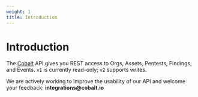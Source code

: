 ```yaml
---
weight: 1
title: Introduction
---
```


# Introduction

The [Cobalt](https://cobalt.io) API gives you REST access to Orgs, Assets, Pentests, Findings, and
Events.  `v1` is currently read-only; `v2` supports writes.

<aside class="notice">
We are actively working to improve the usability of our API and welcome your feedback: <strong>integrations@cobalt.io</strong>
</aside>
